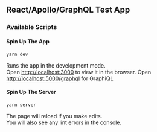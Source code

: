## React/Apollo/GraphQL Test App

### Available Scripts

#### Spin Up The App

`yarn dev`

Runs the app in the development mode.<br>
Open [http://localhost:3000](http://localhost:3000) to view it in the browser.
Open [http://localhost:5000/graphql](http://localhost:5000/graphql) for GraphiQL

#### Spin Up The Server

`yarn server`

The page will reload if you make edits.<br>
You will also see any lint errors in the console.
